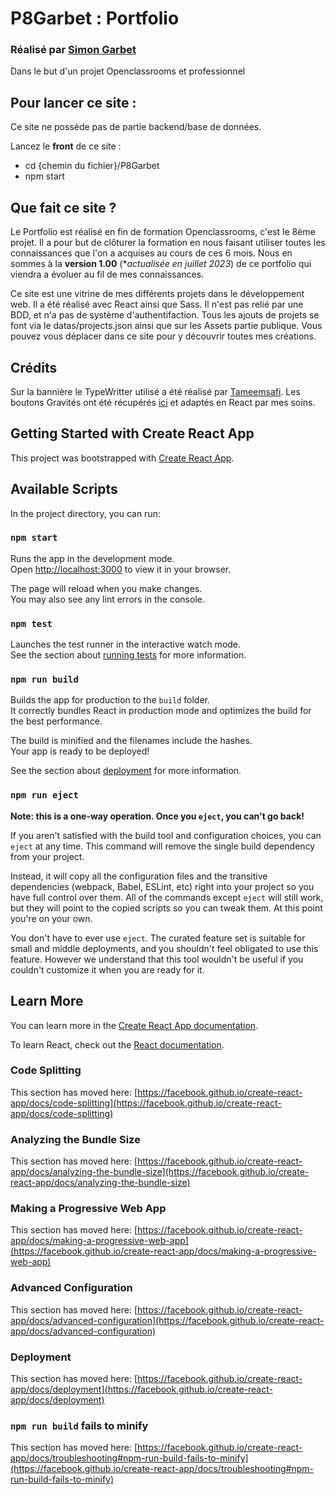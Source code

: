 # P8Garbet : Portfolio

### Réalisé par [Simon Garbet](https://www.simongarbet.com)
Dans le but d'un projet Openclassrooms et professionnel

## Pour lancer ce site :

Ce site ne possède pas de partie backend/base de données.

Lancez le **front** de ce site :
- cd {chemin du fichier}/P8Garbet
- npm start


## Que fait ce site ?

Le Portfolio est réalisé en fin de formation Openclassrooms, c'est le 8ème projet.
Il a pour but de clôturer la formation en nous faisant utiliser toutes les connaissances que l'on a acquises au cours de ces 6 mois.
Nous en sommes à la **version 1.00** (**actualisée en juillet 2023*) de ce portfolio qui viendra a évoluer au fil de mes connaissances.

Ce site est une vitrine de mes différents projets dans le développement web. 
Il a été réalisé avec React ainsi que Sass. Il n'est pas relié par une BDD, et n'a pas de système d'authentifaction. Tous les ajouts de projets se font via le datas/projects.json ainsi que sur les Assets partie publique.
Vous pouvez vous déplacer dans ce site pour y découvrir toutes mes créations.


## Crédits 

Sur la bannière le TypeWritter utilisé a été réalisé par [Tameemsafi](https://github.com/tameemsafi/typewriterjs).
Les boutons Gravités ont été récupérés [ici](https://codepen.io/amit_sheen/pen/LYXPVKV) et adaptés en React par mes soins.





## Getting Started with Create React App

This project was bootstrapped with [Create React App](https://github.com/facebook/create-react-app).

## Available Scripts

In the project directory, you can run:

### `npm start`

Runs the app in the development mode.\
Open [http://localhost:3000](http://localhost:3000) to view it in your browser.

The page will reload when you make changes.\
You may also see any lint errors in the console.

### `npm test`

Launches the test runner in the interactive watch mode.\
See the section about [running tests](https://facebook.github.io/create-react-app/docs/running-tests) for more information.

### `npm run build`

Builds the app for production to the `build` folder.\
It correctly bundles React in production mode and optimizes the build for the best performance.

The build is minified and the filenames include the hashes.\
Your app is ready to be deployed!

See the section about [deployment](https://facebook.github.io/create-react-app/docs/deployment) for more information.

### `npm run eject`

**Note: this is a one-way operation. Once you `eject`, you can't go back!**

If you aren't satisfied with the build tool and configuration choices, you can `eject` at any time. This command will remove the single build dependency from your project.

Instead, it will copy all the configuration files and the transitive dependencies (webpack, Babel, ESLint, etc) right into your project so you have full control over them. All of the commands except `eject` will still work, but they will point to the copied scripts so you can tweak them. At this point you're on your own.

You don't have to ever use `eject`. The curated feature set is suitable for small and middle deployments, and you shouldn't feel obligated to use this feature. However we understand that this tool wouldn't be useful if you couldn't customize it when you are ready for it.

## Learn More

You can learn more in the [Create React App documentation](https://facebook.github.io/create-react-app/docs/getting-started).

To learn React, check out the [React documentation](https://reactjs.org/).

### Code Splitting

This section has moved here: [https://facebook.github.io/create-react-app/docs/code-splitting](https://facebook.github.io/create-react-app/docs/code-splitting)

### Analyzing the Bundle Size

This section has moved here: [https://facebook.github.io/create-react-app/docs/analyzing-the-bundle-size](https://facebook.github.io/create-react-app/docs/analyzing-the-bundle-size)

### Making a Progressive Web App

This section has moved here: [https://facebook.github.io/create-react-app/docs/making-a-progressive-web-app](https://facebook.github.io/create-react-app/docs/making-a-progressive-web-app)

### Advanced Configuration

This section has moved here: [https://facebook.github.io/create-react-app/docs/advanced-configuration](https://facebook.github.io/create-react-app/docs/advanced-configuration)

### Deployment

This section has moved here: [https://facebook.github.io/create-react-app/docs/deployment](https://facebook.github.io/create-react-app/docs/deployment)

### `npm run build` fails to minify

This section has moved here: [https://facebook.github.io/create-react-app/docs/troubleshooting#npm-run-build-fails-to-minify](https://facebook.github.io/create-react-app/docs/troubleshooting#npm-run-build-fails-to-minify)
